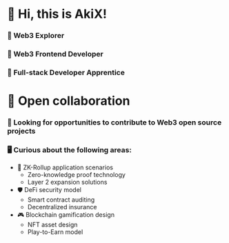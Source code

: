 # 👋 Hi, this is AkiX!

### 🚀 Web3 Explorer <br>
### 🔭 Web3 Frontend Developer <br>
### 🌱 Full-stack Developer Apprentice <br>

# 🤝 Open collaboration

### 🔑 Looking for opportunities to contribute to Web3 open source projects

### 🖥 Curious about the following areas:

- 🧩 ZK-Rollup application scenarios
  - Zero-knowledge proof technology
  - Layer 2 expansion solutions
- 🛡️ DeFi security model
  - Smart contract auditing
  - Decentralized insurance
- 🎮 Blockchain gamification design
  - NFT asset design
  - Play-to-Earn model

